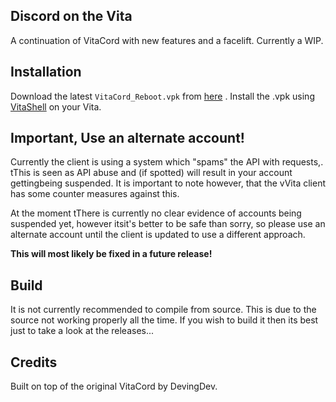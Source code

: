## Discord on the Vita
A continuation of VitaCord with new features and a facelift. Currently a WIP.

## Installation
Download the latest ``VitaCord_Reboot.vpk`` from [here](https://github.com/WeegeeDEVELOPER/VitaCord-Reboot/releases) . Install the .vpk using [VitaShell](https://github.com/TheOfficialFloW/VitaShell/releases/) on your Vita.

## Important, Use an alternate account!
Currently the client is using a system which "spams" the API with requests,. tThis is seen as API abuse and (if spotted) will result in your account gettingbeing suspended. It is important to note however, that the vVita client has some counter measures against this.

At the moment tThere is currently no clear evidence of accounts being suspended yet, however itsit's better to be safe than sorry, so please use an alternate account until the client is updated to use a different approach.

**This will most likely be fixed in a future release!**

## Build
It is not currently recommended to compile from source. This is due to the source not working properly all the time. If you wish to build it then its best just to take a look at the releases...

## Credits
Built on top of the original VitaCord by DevingDev.
